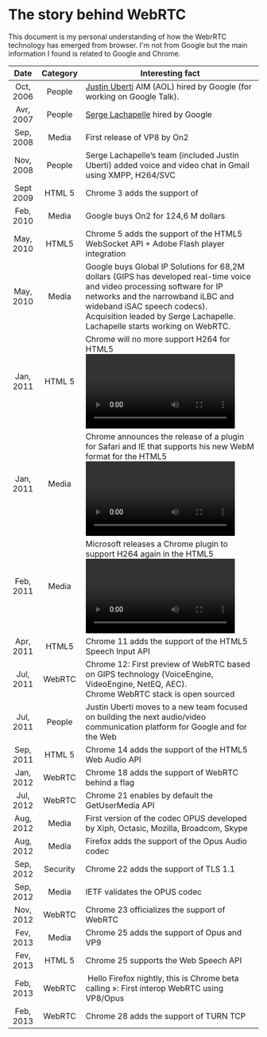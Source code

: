 # The story behind WebRTC

This document is my personal understanding of how the WebrRTC technology has emerged from browser. I'm not from Google but the main information I found is related to Google and Chrome.

|   Date    | Category | Interesting fact                                                                                                                                                                                                                                                               |
| :-------: | :------: | ------------------------------------------------------------------------------------------------------------------------------------------------------------------------------------------------------------------------------------------------------------------------------ |
| Oct, 2006 |  People  | [Justin Uberti](https://twitter.com/juberti) AIM (AOL) hired by Google (for working on Google Talk).                                                                                                                                                                           |
| Avr, 2007 |  People  | [Serge Lachapelle](https://twitter.com/slac) hired by Google                                                                                                                                                                                                                   |
| Sep, 2008 |  Media   | First release of VP8 by On2                                                                                                                                                                                                                                                    |
| Nov, 2008 |  People  | Serge Lachapelle’s team (included Justin Uberti) added voice and video chat in Gmail using XMPP, H264/SVC                                                                                                                                                                      |
| Sept 2009 |  HTML 5  | Chrome 3 adds the support of <Audio> and <Video>                                                                                                                                                                                                                               |
| Feb, 2010 |  Media   | Google buys On2 for 124,6 M dollars                                                                                                                                                                                                                                            |
| May, 2010 |  HTML5   | Chrome 5 adds the support of the HTML5 WebSocket API + Adobe Flash player integration                                                                                                                                                                                          |
| May, 2010 |  Media   | Google buys Global IP Solutions for 68,2M dollars (GIPS has developed real-time voice and video processing software for IP networks and the narrowband iLBC and wideband iSAC speech codecs).<br> Acquisition leaded by Serge Lachapelle. Lachapelle starts working on WebRTC. |
| Jan, 2011 |  HTML 5  | Chrome will no more support H264 for HTML5 <video> tag. Same for Firefox and Opera                                                                                                                                                                                             |
| Jan, 2011 |  Media   | Chrome announces the release of a plugin for Safari and IE that supports his new WebM format for the HTML5 <video> tag                                                                                                                                                         |
| Feb, 2011 |  Media   | Microsoft releases a Chrome plugin to support H264 again in the HTML5 <video> tag                                                                                                                                                                                              |
| Apr, 2011 |  HTML5   | Chrome 11 adds the support of the HTML5 Speech Input API                                                                                                                                                                                                                       |
| Jul, 2011 |  WebRTC  | Chrome 12: First preview of WebRTC based on GIPS technology (VoiceEngine, VideoEngine, NetEQ, AEC).<br>Chrome WebRTC stack is open sourced                                                                                                                                     |
| Jul, 2011 |  People  | Justin Uberti moves to a new team focused on building the next audio/video communication platform for Google and for the Web                                                                                                                                                   |
| Sep, 2011 |  HTML 5  | Chrome 14 adds the support of the HTML5 Web Audio API                                                                                                                                                                                                                          |
| Jan, 2012 |  WebRTC  | Chrome 18 adds the support of WebRTC behind a flag                                                                                                                                                                                                                             |
| Jul, 2012 |  WebRTC  | Chrome 21 enables by default the GetUserMedia API                                                                                                                                                                                                                              |
| Aug, 2012 |  Media   | First version of the codec OPUS developed by Xiph, Octasic, Mozilla, Broadcom, Skype                                                                                                                                                                                           |
| Aug, 2012 |  Media   | Firefox adds the support of the Opus Audio codec                                                                                                                                                                                                                               |
| Sep, 2012 | Security | Chrome 22 adds the support of TLS 1.1                                                                                                                                                                                                                                          |
| Sep, 2012 |  Media   | IETF validates the OPUS codec                                                                                                                                                                                                                                                  |
| Nov, 2012 |  WebRTC  | Chrome 23 officializes the support of WebRTC                                                                                                                                                                                                                                   |
| Fev, 2013 |  Media   | Chrome 25 adds the support of Opus and VP9                                                                                                                                                                                                                                     |
| Fev, 2013 |  HTML 5  | Chrome 25 supports the Web Speech API                                                                                                                                                                                                                                          |
| Feb, 2013 |  WebRTC  |  Hello Firefox nightly, this is Chrome beta calling »: First interop WebRTC using VP8/Opus                                                                                                                                                                                     |
| Feb, 2013 |  WebRTC  | Chrome 28 adds the support of TURN TCP                                                                                                                                                                                                                                         |
